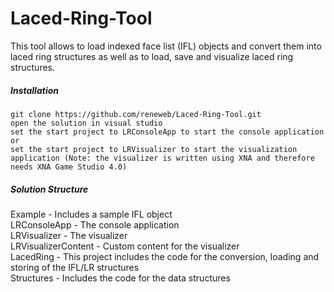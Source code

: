 Laced-Ring-Tool
===============
This tool allows to load indexed face list (IFL) objects and convert them into laced ring structures as well as to load, save and visualize laced ring structures.

##### Installation

```
git clone https://github.com/reneweb/Laced-Ring-Tool.git
open the solution in visual studio
set the start project to LRConsoleApp to start the console application or
set the start project to LRVisualizer to start the visualization application (Note: the visualizer is written using XNA and therefore needs XNA Game Studio 4.0)
```

##### Solution Structure

Example - Includes a sample IFL object  
LRConsoleApp - The console application  
LRVisualizer - The visualizer  
LRVisualizerContent - Custom content for the visualizer  
LacedRing - This project includes the code for the conversion, loading and storing of the IFL/LR structures  
Structures - Includes the code for the data structures  

